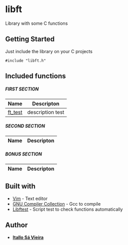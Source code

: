 # libft
Library with some C functions 

## Getting Started

Just include the library on your C projects

```
#include "libft.h"
```

## Included functions
##### FIRST SECTION 

| Name  |  Descripton  |
| ------------------- | ------------------- |
|  [ft_test](/ft_test.c)  |  description test |

##### SECOND SECTION

| Name  |  Descripton  |
| ------------------- | ------------------- |


##### BONUS SECTION

| Name  |  Descripton  |
| ------------------- | ------------------- |

## Built with

* [Vim](https://www.vim.org/) - Text editor
* [GNU Compiler Collection](https://gcc.gnu.org/) - Gcc to compile
* [Libftest](https://github.com/jtoty/Libftest) - Script test to check functions automatically

## Author

* **[Itallo Sá Vieira](https://github.com.br/itallosavieira)**

